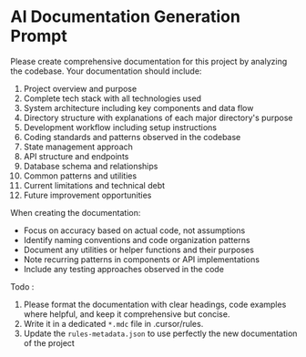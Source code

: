 # AI Documentation Generation Prompt

Please create comprehensive documentation for this project by analyzing the codebase. Your documentation should include:

1. Project overview and purpose
2. Complete tech stack with all technologies used
3. System architecture including key components and data flow
4. Directory structure with explanations of each major directory's purpose
5. Development workflow including setup instructions
6. Coding standards and patterns observed in the codebase
7. State management approach
8. API structure and endpoints
9. Database schema and relationships
10. Common patterns and utilities
11. Current limitations and technical debt
12. Future improvement opportunities

When creating the documentation:
- Focus on accuracy based on actual code, not assumptions
- Identify naming conventions and code organization patterns
- Document any utilities or helper functions and their purposes
- Note recurring patterns in components or API implementations
- Include any testing approaches observed in the code

Todo :
1. Please format the documentation with clear headings, code examples where helpful, and keep it comprehensive but concise. 
2. Write it in a dedicated `*.mdc` file in .cursor/rules.
3. Update the `rules-metadata.json` to use perfectly the new documentation of the project